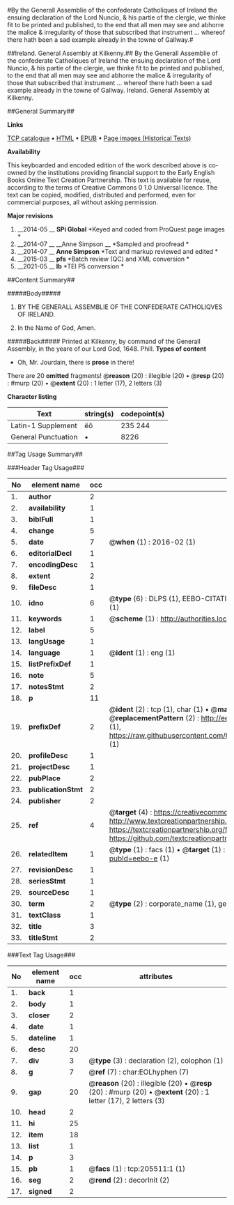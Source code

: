 #By the Generall Assemblie of the confederate Catholiques of Ireland the ensuing declaration of the Lord Nuncio, & his partie of the clergie, we thinke fit to be printed and published, to the end that all men may see and abhorre the malice & irregularity of those that subscribed that instrument ... whereof there hath been a sad example already in the towne of Gallway.#

##Ireland. General Assembly at Kilkenny.##
By the Generall Assemblie of the confederate Catholiques of Ireland the ensuing declaration of the Lord Nuncio, & his partie of the clergie, we thinke fit to be printed and published, to the end that all men may see and abhorre the malice & irregularity of those that subscribed that instrument ... whereof there hath been a sad example already in the towne of Gallway.
Ireland. General Assembly at Kilkenny.

##General Summary##

**Links**

[TCP catalogue](http://www.ota.ox.ac.uk/tcp/)  • 
[HTML](http://tei.it.ox.ac.uk/tcp/Texts-HTML/free/B24/B24693.html)  • 
[EPUB](http://tei.it.ox.ac.uk/tcp/Texts-EPUB/free/B24/B24693.epub) • 
[Page images (Historical Texts)](https://historicaltexts.jisc.ac.uk/eebo-19347537e)

**Availability**

This keyboarded and encoded edition of the work described above is co-owned by the
    institutions providing financial support to the Early English Books Online Text Creation
    Partnership. This text is available for reuse, according to the terms of  Creative Commons 0 1.0 Universal
    licence. The text can be copied, modified, distributed and performed, even for commercial
    purposes, all without asking permission.

**Major revisions**

1. __2014-05 __ __SPi Global__ *Keyed and coded from ProQuest page images *
1. __2014-07 __ __Anne Simpson __ *Sampled and proofread *
1. __2014-07 __ __Anne Simpson__ *Text and markup reviewed and edited *
1. __2015-03 __ __pfs__ *Batch review (QC) and XML conversion *
1. __2021-05 __ __lb__ *TEI P5 conversion *

##Content Summary##

#####Body#####

1. BY THE GENERALL ASSEMBLIE OF THE CONFEDERATE CATHOLIQVES OF IRELAND.

1. In the Name of God, Amen.

#####Back#####
Printed at Kilkenny, by command of the Generall Assembly, in the yeare of our Lord God, 1648. Phill.
**Types of content**

  * Oh, Mr. Jourdain, there is **prose** in there!

There are 20 **omitted** fragments! 
 @__reason__ (20) : illegible (20)  •  @__resp__ (20) : #murp (20)  •  @__extent__ (20) : 1 letter (17), 2 letters (3)

**Character listing**


|Text|string(s)|codepoint(s)|
|---|---|---|
|Latin-1 Supplement|ëô|235 244|
|General Punctuation|•|8226|

##Tag Usage Summary##

###Header Tag Usage###

|No|element name|occ|attributes|
|---|---|---|---|
|1.|__author__|2||
|2.|__availability__|1||
|3.|__biblFull__|1||
|4.|__change__|5||
|5.|__date__|7| @__when__ (1) : 2016-02 (1)|
|6.|__editorialDecl__|1||
|7.|__encodingDesc__|1||
|8.|__extent__|2||
|9.|__fileDesc__|1||
|10.|__idno__|6| @__type__ (6) : DLPS (1), EEBO-CITATION (1), VID (1), EEBO-PROQUEST (1), STC (1), OCLC (1)|
|11.|__keywords__|1| @__scheme__ (1) : http://authorities.loc.gov/ (1)|
|12.|__label__|5||
|13.|__langUsage__|1||
|14.|__language__|1| @__ident__ (1) : eng (1)|
|15.|__listPrefixDef__|1||
|16.|__note__|5||
|17.|__notesStmt__|2||
|18.|__p__|11||
|19.|__prefixDef__|2| @__ident__ (2) : tcp (1), char (1)  •  @__matchPattern__ (2) : ([0-9\-]+):([0-9IVX]+) (1), (.+) (1)  •  @__replacementPattern__ (2) : http://eebo.chadwyck.com/downloadtiff?vid=$1&page=$2 (1), https://raw.githubusercontent.com/textcreationpartnership/Texts/master/tcpchars.xml#$1 (1)|
|20.|__profileDesc__|1||
|21.|__projectDesc__|1||
|22.|__pubPlace__|2||
|23.|__publicationStmt__|2||
|24.|__publisher__|2||
|25.|__ref__|4| @__target__ (4) : https://creativecommons.org/publicdomain/zero/1.0/ (1), http://www.textcreationpartnership.org/docs/. (1), https://textcreationpartnership.org/faq/#faq05 (1), https://github.com/textcreationpartnership (1)|
|26.|__relatedItem__|1| @__type__ (1) : facs (1)  •  @__target__ (1) : https://data.historicaltexts.jisc.ac.uk/view?pubId=eebo-e (1)|
|27.|__revisionDesc__|1||
|28.|__seriesStmt__|1||
|29.|__sourceDesc__|1||
|30.|__term__|2| @__type__ (2) : corporate_name (1), geographic_name (1)|
|31.|__textClass__|1||
|32.|__title__|3||
|33.|__titleStmt__|2||


###Text Tag Usage###

|No|element name|occ|attributes|
|---|---|---|---|
|1.|__back__|1||
|2.|__body__|1||
|3.|__closer__|2||
|4.|__date__|1||
|5.|__dateline__|1||
|6.|__desc__|20||
|7.|__div__|3| @__type__ (3) : declaration (2), colophon (1)|
|8.|__g__|7| @__ref__ (7) : char:EOLhyphen (7)|
|9.|__gap__|20| @__reason__ (20) : illegible (20)  •  @__resp__ (20) : #murp (20)  •  @__extent__ (20) : 1 letter (17), 2 letters (3)|
|10.|__head__|2||
|11.|__hi__|25||
|12.|__item__|18||
|13.|__list__|1||
|14.|__p__|3||
|15.|__pb__|1| @__facs__ (1) : tcp:205511:1 (1)|
|16.|__seg__|2| @__rend__ (2) : decorInit (2)|
|17.|__signed__|2||
